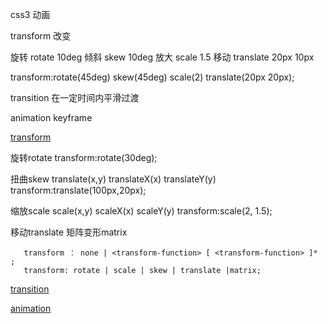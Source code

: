 css3 
动画

transform 改变

旋转 rotate 10deg
倾斜 skew 10deg
放大 scale 1.5
移动 translate 20px 10px

transform:rotate(45deg) skew(45deg) scale(2) translate(20px 20px);

transition 在一定时间内平滑过渡

animation keyframe

[transform](http://www.w3cplus.com/content/css3-transform)

旋转rotate
transform:rotate(30deg);

扭曲skew translate(x,y)  translateX(x) translateY(y)
transform:translate(100px,20px);

缩放scale scale(x,y) scaleX(x) scaleY(y)
transform:scale(2, 1.5);

移动translate
矩阵变形matrix

```
   transform ： none | <transform-function> [ <transform-function> ]* ;
   transform: rotate | scale | skew | translate |matrix;
```


[transition](http://www.w3cplus.com/content/css3-transition)

[animation](http://www.w3cplus.com/content/css3-animation)

